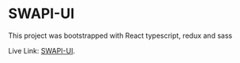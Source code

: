 # SWAPI-UI

This project was bootstrapped with React typescript, redux and sass

Live Link: [SWAPI-UI](https://swapi-ui.netlify.app/).
